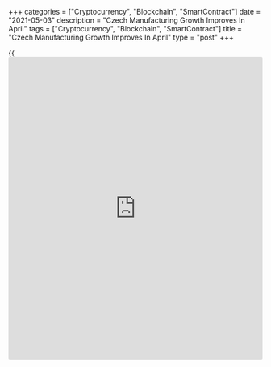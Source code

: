 +++
categories = ["Cryptocurrency", "Blockchain", "SmartContract"]
date = "2021-05-03"
description = "Czech Manufacturing Growth Improves In April"
tags = ["Cryptocurrency", "Blockchain", "SmartContract"]
title = "Czech Manufacturing Growth Improves In April"
type = "post"
+++

{{<iframe id="large-banner" src="https://www.bounty.group/#slide=15.0" width="100%" height="600" scrolling="no" style="border: 0px solid rgb(216, 221, 230); border-radius: 3px;">}}

The Czech Republic's manufacturing sector growth increased slightly in
April, as output and new order gains eased, survey data from IHS Markit
showed Monday.

The purchasing managers' index, or PMI, for the manufacturing sector
rose to 58.9 in April from 58.0 in March. Economists had forecast a
reading of 59.

A PMI reading above 50 signals growth in the sector.

Input delivery times lengthened in April and output growth slowed. New
order grew at a softer pace.

The number of workforce increased in April, with the rate of job
creation steepest in over three years. Backlogs of work increased at the
fastest pace since March 2018.

Input cost increased at the sharpest pace since June 2001 and selling
prices rose at the quickest rate since the survey [history](https://www.fixpro.org/post/chargeless-historical-data-api-backtesting/).

Purchasing activity rose sharply in April and stocks of finished goods
declined at a softer pace.

Output expectation improved in April and the degree of confidence rose
to the highest in three months on hopes of an end to the Covid-19
pandemic.

"In line with company optimism, our current forecast expects industrial
production to rise 7.2 percent on the year in 2021," Sian Jones, senior
economist at IHS Markit, said.

For comments and feedback [contact](https://www.playgroundfx.com/contact/): editorial@rtt[news](https://www.letsplayfx.com/blog/forex-news-website/).com

[Economic News][1]

 **What parts of the world are seeing the best (and worst) economic
performances lately? Click[here][2] to check out our [Econ Scorecard][2]
and find out! See up-to-the-moment [ranking](https://www.playgroundfx.com/blog/crypto-exchange-ranking/)s for the best and worst
performers in [GDP][3], [unemployment rate][4], [inflation][5] and much
more.**

   1. www.rtt[news](https://www.letsplayfx.com/blog/forex-news-website/).com/Content/EconomicNews.aspx
   2. www.rtt[news](https://www.letsplayfx.com/blog/forex-news-website/).com/economic-scorecard/world-rank/unemployment-rate/highest-performance.aspx
   3. www.rtt[news](https://www.letsplayfx.com/blog/forex-news-website/).com/economic-scorecard/world-rank/GDP/highest-performance.aspx
   4. www.rtt[news](https://www.letsplayfx.com/blog/forex-news-website/).com/economic-scorecard/world-rank/unemployment-rate/lowest-performance.aspx
   5. www.rtt[news](https://www.letsplayfx.com/blog/forex-news-website/).com/economic-scorecard/world-rank/CPI/highest-performance.aspx
